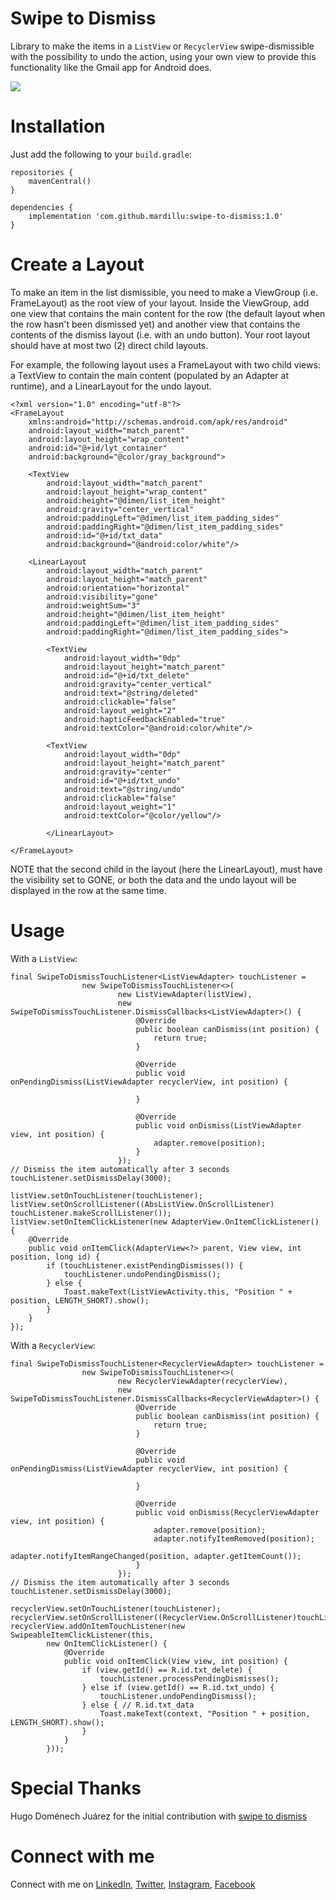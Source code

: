 Swipe to Dismiss
=============================

Library to make the items in a `ListView` or `RecyclerView` swipe-dismissible with the possibility to undo
the action, using your own view to provide this functionality like the Gmail app for Android does.

<img src="sample.gif">


Installation
============
Just add the following to your `build.gradle`:

    repositories {
		mavenCentral()
	}

	dependencies {
		implementation 'com.github.mardillu:swipe-to-dismiss:1.0'
	}


Create a Layout
===============

To make an item in the list dismissible, you need to make a ViewGroup (i.e. FrameLayout) as the
root view of your layout. Inside the ViewGroup, add one view that contains the main content for 
the row (the default layout when the row hasn't been dismissed yet) and another view that contains
the contents of the dismiss layout (i.e. with an undo button). Your root layout should have at most
two (2) direct child layouts.

For example, the following layout uses a FrameLayout with two child views: a TextView to contain 
the main content (populated by an Adapter at runtime), and a LinearLayout for the undo layout.

    <?xml version="1.0" encoding="utf-8"?>
    <FrameLayout
        xmlns:android="http://schemas.android.com/apk/res/android"
        android:layout_width="match_parent"
        android:layout_height="wrap_content"
        android:id="@+id/lyt_container"
        android:background="@color/gray_background">

        <TextView
            android:layout_width="match_parent"
            android:layout_height="wrap_content"
            android:height="@dimen/list_item_height"
            android:gravity="center_vertical"
            android:paddingLeft="@dimen/list_item_padding_sides"
            android:paddingRight="@dimen/list_item_padding_sides"
            android:id="@+id/txt_data"
            android:background="@android:color/white"/>

        <LinearLayout
            android:layout_width="match_parent"
            android:layout_height="match_parent"
            android:orientation="horizontal"
            android:visibility="gone"
            android:weightSum="3"
            android:height="@dimen/list_item_height"
            android:paddingLeft="@dimen/list_item_padding_sides"
            android:paddingRight="@dimen/list_item_padding_sides">

            <TextView
                android:layout_width="0dp"
                android:layout_height="match_parent"
                android:id="@+id/txt_delete"
                android:gravity="center_vertical"
                android:text="@string/deleted"
                android:clickable="false"
                android:layout_weight="2"
                android:hapticFeedbackEnabled="true"
                android:textColor="@android:color/white"/>

            <TextView
                android:layout_width="0dp"
                android:layout_height="match_parent"
                android:gravity="center"
                android:id="@+id/txt_undo"
                android:text="@string/undo"
                android:clickable="false"
                android:layout_weight="1"
                android:textColor="@color/yellow"/>

            </LinearLayout>

    </FrameLayout>

NOTE that the second child in the layout (here the LinearLayout), must have the visibility set to
GONE, or both the data and the undo layout will be displayed in the row at the same time.


Usage
==============

With a `ListView`:

	final SwipeToDismissTouchListener<ListViewAdapter> touchListener =
	                new SwipeToDismissTouchListener<>(
	                        new ListViewAdapter(listView),
	                        new SwipeToDismissTouchListener.DismissCallbacks<ListViewAdapter>() {
	                            @Override
	                            public boolean canDismiss(int position) {
	                                return true;
	                            }
	                            
	                            @Override
                                public void onPendingDismiss(ListViewAdapter recyclerView, int position) {
    
                                }
	
	                            @Override
	                            public void onDismiss(ListViewAdapter view, int position) {
	                                adapter.remove(position);
	                            }
	                        });
	// Dismiss the item automatically after 3 seconds
	touchListener.setDismissDelay(3000);
	
	listView.setOnTouchListener(touchListener);
	listView.setOnScrollListener((AbsListView.OnScrollListener) touchListener.makeScrollListener());
	listView.setOnItemClickListener(new AdapterView.OnItemClickListener() {
	    @Override
	    public void onItemClick(AdapterView<?> parent, View view, int position, long id) {
	        if (touchListener.existPendingDismisses()) {
	            touchListener.undoPendingDismiss();
	        } else {
	            Toast.makeText(ListViewActivity.this, "Position " + position, LENGTH_SHORT).show();
	        }
	    }
	});


With a `RecyclerView`:

	final SwipeToDismissTouchListener<RecyclerViewAdapter> touchListener =
	                new SwipeToDismissTouchListener<>(
	                        new RecyclerViewAdapter(recyclerView),
	                        new SwipeToDismissTouchListener.DismissCallbacks<RecyclerViewAdapter>() {
	                            @Override
	                            public boolean canDismiss(int position) {
	                                return true;
	                            }
	                            
	                            @Override
                                public void onPendingDismiss(ListViewAdapter recyclerView, int position) {
    
                                }
	
	                            @Override
	                            public void onDismiss(RecyclerViewAdapter view, int position) {
	                                adapter.remove(position);
	                                adapter.notifyItemRemoved(position);
	                                adapter.notifyItemRangeChanged(position, adapter.getItemCount());
	                            }
	                        });
	// Dismiss the item automatically after 3 seconds
    touchListener.setDismissDelay(3000);
	
	recyclerView.setOnTouchListener(touchListener);
	recyclerView.setOnScrollListener((RecyclerView.OnScrollListener)touchListener.makeScrollListener());
	recyclerView.addOnItemTouchListener(new SwipeableItemClickListener(this,
	        new OnItemClickListener() {
	            @Override
	            public void onItemClick(View view, int position) {
	                if (view.getId() == R.id.txt_delete) {
	                    touchListener.processPendingDismisses();
	                } else if (view.getId() == R.id.txt_undo) {
	                    touchListener.undoPendingDismiss();
	                } else { // R.id.txt_data
	                    Toast.makeText(context, "Position " + position, LENGTH_SHORT).show();
	                }
	            }
	        }));


Special Thanks
==============

Hugo Doménech Juárez for the initial contribution with [swipe to dismiss](https://github.com/hudomju/android-swipe-to-dismiss-undo)

Connect with me
==============

Connect with me on [LinkedIn](https://gh.linkedin.com/in/mardillu), [Twitter](https://twitter.com/mardillu), [Instagram](https://www.instagram.com/mardillu/), [Facebook](https://www.facebook.com/ezekiel.sebastine)

